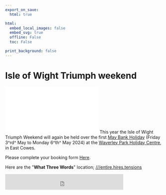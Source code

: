 ```yaml
---
export_on_save:
  html: true

html:
  embed_local_images: false
  embed_svg: true
  offline: False
  toc: False

print_background: false
---
```


# Isle of Wight Triumph weekend

![menubar](/dev/menubar.md)
This year the Isle of Wight Triumph Weekend will again be held over the first [May Bank Holiday](/iow.ics) (Friday 3^rd^ May to Monday 6^th^ May 2024) at the [Waverley Park Holiday Centre](https://www.waverleypark.co.uk/), in East Cowes.

Please complete your booking form [Here](https://forms.office.com/r/VHNhMULfGZ?origin=lprLink).

Here are the "**What Three Words**" location;
[///entire.hires.tensions](https://w3w.co/entire.hires.tensions)

<iframe src="https://free.timeanddate.com/countdown/i96aulz5/n2478/cf12/cm0/cu2/ct0/cs1/ca0/co1/cr0/ss0/cac000/cpc000/pcfff/tcfff/fs100/szw320/szh135/tatTime%20untill%20IOW%20TSSC%20Triumph%20Weekend/tac000/tptTime%20since%20Event%20started%20in/tpc000/iso2024-05-06T00:00:00" allowtransparency="true" frameborder="0" width="380" height="50"></iframe>
